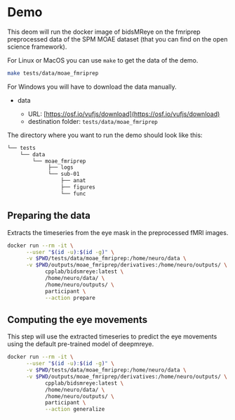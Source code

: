 # Demo

This deom will run the docker image of bidsMReye
on the fmriprep preprocessed data of the SPM MOAE dataset
(that you can find on the open science framework).

For Linux or MacOS you can use `make` to get the data of the demo.

```bash
make tests/data/moae_fmriprep
```

For Windows you will have to download the data manually.

- data

  - URL: [https://osf.io/vufjs/download](https://osf.io/vufjs/download)
  - destination folder: `tests/data/moae_fmriprep`

The directory where you want to run the demo should look like this:

```bash
└── tests
    └── data
        └── moae_fmriprep
             ├── logs
             └── sub-01
                 ├── anat
                 ├── figures
                 └── func
```

## Preparing the data

Extracts the timeseries from the eye mask in the preprocessed fMRI images.

```bash
docker run --rm -it \
      --user "$(id -u):$(id -g)" \
      -v $PWD/tests/data/moae_fmriprep:/home/neuro/data \
      -v $PWD/outputs/moae_fmriprep/derivatives:/home/neuro/outputs/ \
            cpplab/bidsmreye:latest \
            /home/neuro/data/ \
            /home/neuro/outputs/ \
            participant \
            --action prepare
```

## Computing the eye movements

This step will use the extracted timeseries to predict the eye movements
using the default pre-trained model of deepmreye.

```bash
docker run --rm -it \
      --user "$(id -u):$(id -g)" \
      -v $PWD/tests/data/moae_fmriprep:/home/neuro/data \
      -v $PWD/outputs/moae_fmriprep/derivatives:/home/neuro/outputs/ \
            cpplab/bidsmreye:latest \
            /home/neuro/data/ \
            /home/neuro/outputs/ \
            participant \
            --action generalize
```
